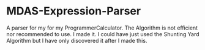 # MDAS-Expression-Parser

A parser for my for my ProgrammerCalculator. The Algorithm is not efficient nor recommended to use. I made it. I could have just used the Shunting Yard Algorithm but I have only discovered it after I made this. 
